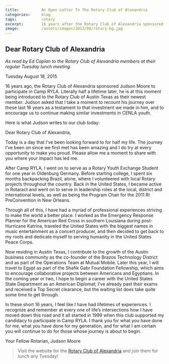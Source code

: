 ```yaml
---
title:			An Open Letter To The Rotary Club of Alexandria
categories:		blog
tags:			rotary
excerpt:		16 years after the Rotary Club of Alexandria sponsored me as a Youth Exchange Student, I have finally become a Rotarian myself. Here, I say thank you.
image:			/assets/images/2013/08/rotary-bg.jpg
---
```


## Dear Rotary Club of Alexandria

_As read by Ed Caplan to the Rotary Club of Alexandria members at their regular Tuesday lunch meeting._

Tuesday August 18, 2015

16 years ago, the Rotary Club of Alexandria sponsored Judson Moore to participate in Camp RYLA. Literally half a lifetime later, he is at this moment being introduced to the Rotary Club of Austin Texas as their newest member. Judson asked that I take a moment to recount his journey over these last 16 years as a testament to that investment we made in him, and to encourage us to continue making similar investments in CENLA youth.

Here is what Judson writes to our club today:

Dear Rotary Club of Alexandria,

Today is a day that I’ve been looking forward to for half my life. The journey I’ve been on since we first met has been amazing and I do try at every opportunity to make you proud. Please allow me a moment to share with you where your impact has led me.

After Camp RYLA, I went on to serve as a Rotary Youth Exchange Student for one year in Oldenburg Germany. Before starting college, I spent six months backpacking Brazil, alone, where I volunteered with local Rotary projects throughout the country. Back in the United States, I became active in Rotaract and went on to serve in leadership roles at the local, district and international levels, as well as being the Program Chair for the 2011 RI PreConvention in New Orleans.

Through all of this, I have had a myriad of professional experiences striving to make the world a better place. I worked as the Emergency Response Planner for the American Red Cross in southern Louisiana during post-Hurricane Katrina, traveled the United States with the biggest names in music entertainment as a concert producer, and then decided to get back to my roots and dedicate myself to serving humanity in the United States Peace Corps.

Now residing in Austin Texas, I contribute to the growth of the Austin business community as the co-founder of the Brazos Technology District and as part of the Operations Team at Mutual Mobile. Later this year, I will travel to Egypt as part of the Shafik Gabr Foundation Fellowship, which aims to encourage collaborative projects between Americans and Egyptians. In the coming year or two, I hope to begin a career with the United States State Department as an American Diplomat; I’ve already past their exams and received a Top Secret clearance, but the waiting list does take quite some time to get through.

In these short 16 years, I feel like I have had lifetimes of experiences. I recognize and remember at every one of life’s intersections how I have moved down this road and it all started in 1999 when this club supported my candidacy to participate in Camp RYLA. I thank you for what you have done for me, what you have done for my generation, and for what I am certain you will continue to do for those whose journey is about to begin.

Your Fellow Rotarian,
Judson Moore

> Visit the website for the [Rotary Club of Alexandria](http://www.alexandriarotary.com/) and join them for lunch any Tuesday!
